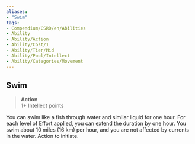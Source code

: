 ```yaml
---
aliases:
- "Swim"
tags:
- Compendium/CSRD/en/Abilities
- Ability
- Ability/Action
- Ability/Cost/1
- Ability/Tier/Mid
- Ability/Pool/Intellect
- Ability/Categories/Movement
---
```


  
## Swim  
>**Action**  
>1+ Intellect points
  
You can swim like a fish through water and similar liquid for one hour. For each level of Effort applied, you can extend the duration by one hour. You swim about 10 miles (16 km) per hour, and you are not affected by currents in the water. Action to initiate.